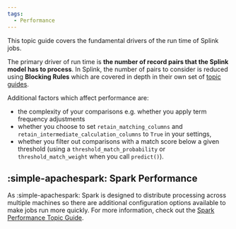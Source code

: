 ```yaml
---
tags:
  - Performance
---
```



This topic guide covers the fundamental drivers of the run time of Splink jobs. 

The primary driver of run time is **the number of record pairs that the Splink model has to process**. In Splink, the number of pairs to consider is reduced using **Blocking Rules** which are covered in depth in their own set of [topic guides](../blocking/blocking_rules.md). 

Additional factors which affect performance are:

- the complexity of your comparisons e.g. whether you apply term frequency adjustments
- whether you choose to set `retain_matching_columns` and `retain_intermediate_calculation_columns` to `True` in your settings,
- whether you filter out comparisons with a match score below a given threshold (using a `threshold_match_probability` or `threshold_match_weight` when you call `predict()`).

## :simple-apachespark: Spark Performance

As :simple-apachespark: Spark is designed to distribute processing across multiple machines so there are additional configuration options available to make jobs run more quickly. For more information, check out the [Spark Performance Topic Guide](./optimising_spark.md).